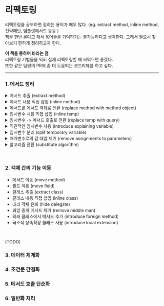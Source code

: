 # 리팩토링

리팩토링을 공부하면 접하는 용어가 매우 많다. (eg. extract method, inline method, 전략패턴, 템플릿메서드 등등 )  
책을 한번 본다고 해서 용어들을 기억하기는 불가능하다고 생각한다. 그래서 필요시 찾아보기 편하게 정리하고자 한다.  


**이 책을 통하여 바라는 점**  
리팩토링 기법들을 익혀 실제 리팩토링할 때 써먹으면 좋겠다.   
또한 같은 팀원의 PR에 좀 더 도움되는 코드리뷰를 하고 싶다.

---

### 1. 메서드 정리
<details><summary>메서드 추출 (extraxt method)</summary>
<p>
플
> 어떤 코드를 그룹으로 묶어도 되겠다고 판단될 때 해당 코드를 메서드로 빼내자.

메서드 목적에 부합하는 네이밍을 하자.   
임시변수가 너무 많아 메서드 추출이 힘들다면, 이 때는 임시변수를 메서드 호출로 전환 / 메서드를 메서드 객체로 전환을 고려해보자.

변수를 두 개 이상 반환해야하는 메서드는 하나를 반환하는 두개의 메서드로 만들 수는 없는지 고려하자.
</p>
</details>

<details><summary>메서드 내용 직접 삽입 (inline method)</summary>
<p>

> 메서드 기능이 너무 단순하여 뻔할 경우 메서드를 호출하는 곳에 넣어버리자.

```java
boolean moreThanFiveLateDeliveries() {
    return _numberOfLateDeliveries > 5;
}
```

#### why?
메서드명(moreThanFiveLateDeliveries) 을 읽는 것 보다 코드가 더 직관적이고 이해하기 쉽다.

</p>
</details>

<details><summary>메서드를 메서드 객체로 전환 (replace method with method object)</summary>
<p>

> 지역변수 때문에 Extraxt Method 를 적용할 수 없는 긴 메서드의 경우   
> 1. 긴 메서드 자체를 객체로 전환해서 모든 지역변수를 객체의 필드로 만들자.    
> 2. 긴 메서드를 객체 안의 여러 메서드로 쪼개자. (extract method)

근데 이거... 쓰는게 맞는건지는 잘 모르겠다. 공감이 안됨.

</p>
</details>

<details><summary>임시변수 내용 직접 삽입 (inline temp)</summary>
<p>

> 간단한 수식을 대입받는 임시변수로 인해 다른 리팩토링 기법 적용이 힘들 경우  
> 그 임시변수를 참조하는 부분을 전부 수식으로 바꾸자.

```java
// bad
double basePrice = anOrder.basePrice();
return basePrice > 1000;

// good
return anOrder.basePrice() > 1000
```

흠.. 공감이 잘 안되네.  
basePrice 임시변수를 네이밍을 잘 지어서 사용하면 읽기 쉬운 경우도 있지 않을까 싶은데..

이 기법은 바로 아래기법(replace temp with query)의 동기라고 한다.  
순수히 inline temp만 하려면 하지 않아도 되지만,  
extract method 등의 다른 리팩토링에 방해가 된다면 inline temp 를 적용해야 한다고 한다.
</p>
</details>

<details><summary>임시변수 -> 메서드 호출로 전환 (replace temp with query)</summary>
<p>

> 수식의 결과를 저장하는 임시변수가 있을 경우  
> 1. 그 수식을 메서드로 추출하고  
> 2. 임시변수 사용처를 추출한 메서드로 전부 교체

#### why?
임시변수는 일시적이고 국소적이다.  
메서드 호출로 전환하면 클래스 안 모든 메서드가 이용할 수 있다. -> 코드가 깔끔해진다.

대부분의 경우 메서드 추출을 하기 전에 반드시 적용해야 한다. -> 지역변수가 많을수록 메서드 추출이 힘들어지는데 이를 줄이기 위함.

```java
// bad
double getPrice() {
    int basePrice = _quantity * _itemPrice;
    double discountFactor;
    if (basePrice > 1000) discountFactor = 0.95;
    else discountFactor = 0.98;
    return basePrice * discountFactor;
}

// good
double getPrice() {
    return basePrice() * discountFactor();
}

private int basePrice() {
    return _quantity * _itemPrice;
}

private double discountFactor() {
    if (basePrice() > 1000) return 0.95;
    else return 0.98;
}
```

</p>
</details>


<details><summary>직관적인 임시변수 사용 (introduce explaining variable)</summary>
<p>

> 사용된 수식이 복잡한 경우  
> 수식의 결과/일부분 을 용도에 부합하는 직관적 이름의 임시변수 만들자.

#### why?
수식이 너무 복잡해서 이해하기 힘들다.

```java
// bad
double price() {
    // 결제액 = 총 구매액 - 대량 구매 할인 + 배송비
    return _quantity * _itemPrice - Math.max(0, _quantity - 500) * _itemPrice * 0.05 + Math.min(_quantity * _itemPrice * 0.1, 100.0);
}

// good
double price() {
    final double basePrice = _quantity * _itemPrice;
    final double quantityDiscount = Math.max(0, _quantity - 500) * _itemPrice * 0.05;
    final double shipping = Math.min(basePrice * 0.1, 100.0);
    return basePrice - quantityDiscount + shipping;
}

// good2 (replace temp with query)
double price() {
    return basePrice() - quantityDiscount() + shipping();
}

private double quantityDiscount() {
    return Math.max(0, _quantity - 500) * _itemPrice * 0.05;
}

private double shipping() {
    return Math.min(basePrice() * 0.1, 100.0);
}

private double basePrice() {
    return _quantity * _itemPrice;
}
```

</p>
</details>
  
<details><summary>임시변수 분리 (split temporary variable)</summary>
<p>

> 임시변수에 여러 번 값이 대입되는 경우 (루프 변수나 값 누적용 임시변수는 예외)  
> 각 대입마다 다른 임시변수를 사용하자.

#### why?
값이 두번 이상 대입되면 여러 용도로 사용된다는 의미이다. 이는 혼동을 줄 수 있는 코드이므로 분리해야 한다.

```java
// bad
double getDistanceTravelled(int time) {
    double result;
    double acc = _primaryForce / _mass;
    int primaryTime = Math.min(time, _delay);
    result = 0.5 * acc * primaryTime * primaryTime;
    int secondaryTime = time - _delay;

    if (secondaryTime > 0) {
        double primaryVel = acc * _delay;
        acc = (_primaryForce + _secondaryForce) / _mass;
        result += primaryVel * secondaryTime + 0.5 * acc * secondaryTime * secondaryTime;
    }
    return result;
}

// good
double getDistanceTravelled(int time) {
    double result;
    final double **primaryAcc** = _primaryForce / _mass;
    int primaryTime = Math.min(time, _delay);
    result = 0.5 * **primaryAcc** * primaryTime * primaryTime;
    int secondaryTime = time - _delay;

    if (secondaryTime > 0) {
        double primaryVel = **primaryAcc** * _delay;
        **final double secondaryAcc** = (_primaryForce + _secondaryForce) / _mass;
        result += primaryVel * secondaryTime + 0.5 * **secondaryAcc** * secondaryTime * secondaryTime;
    }
    return result;
}

주의: 아직도 리팩토링할 거리는 남아있음.
```

</p>
</details>

<details><summary>매개변수로의 값 대입 제거 (remove assignments to parameters)</summary>
<p>

> 매개변수로 값을 대입하는 코드가 있는 경우  
> 매개변수 대신 임시변수를 사용하자.

#### why?
매개변수를 변경하는 경우 혼동이 더 발생할 수 있다.

```java
int discount (int inputVal, int quantity, int yearToDate) {
    if (inputVal > 50) inputVal -= 2;
    if (quantity > 100) inputVal -= 1;
    if (yearToDate > 10000) inputVal -= 4;
    return inputVal;
}

int discount (final int inputVal, final int quantity, final int yearToDate) {
    int result = inputVal;
    if (inputVal > 50) result -= 2;
    if (quantity > 100) result -= 1;
    if (yearToDate > 10000) result -= 4;
    return result;   
}
```

</p>
</details>

<details><summary>알고리즘 전환 (substitute algorithm)</summary>
<p>
    
> 알고리즘을 더 분명한 것으로 교체해야 하는 경우  
> 해당 메서드의 내용을 새 알고리즘으로 바꾸자.

</p>
</details>

&nbsp;

### 2. 객체 간의 기능 이동
- 메서드 이동 (move method)
- 필드 이동 (move field)
- 클래스 추출 (extract class)
- 클래스 내용 직접 삽입 (inline class)
- 대리 객체 은폐 (hide delegate)
- 과잉 중개 메서드 제거 (remove middle man)
- 외래 클래스에서 메서드 추가 (introduce foreign method)
- 국소적 상속확장 클래스 사용 (introduce local extension)

&nbsp;

(TODO)

### 3. 데이터 체계화

### 4. 조건문 간결화

### 5. 메서드 호출 단순화

### 6. 일반화 처리
